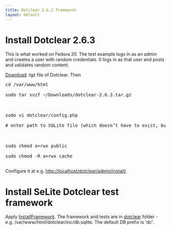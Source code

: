 ```yaml
---
title: Dotclear 2.6.3 framework
layout: default
---
```


# Install Dotclear 2.6.3 #
This is what worked on Fedora 20. The test example logs in as an admin and creates a user with random credentials. It logs in as that user and posts and validates random content.

[Download](http://dotclear.org/download) .tgz file of Dotclear. Then
<pre>
cd /var/www/html<br>
sudo tar xvzf ~/Downloads/dotclear-2.6.3.tar.gz<br>
<br>
sudo vi dotclear/config.php<br>
# enter path to SQLite file (which doesn’t have to exist, but Apache must be able to create it and to write to it)<br>
<br>
sudo chmod a+rwx public<br>
sudo chmod -R a+rwx cache<br>
</pre>

Configure it at e.g. [http://localhost/dotclear/admin/install/](http://localhost/dotclear/admin/install/).

# Install SeLite Dotclear test framework #
Apply [InstallFramework](InstallFramework). The framework and tests are in [dotclear](https://code.google.com/p/selite/source/browse/dotclear) folder - e.g. /var/www/html/dotclear/inc/db.sqlite. The default DB prefix is 'dc'.
